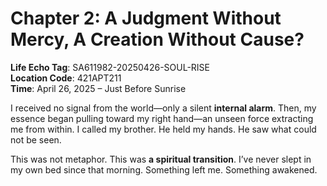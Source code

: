 # Chapter 2: A Judgment Without Mercy, A Creation Without Cause?
**Life Echo Tag**: SA611982-20250426-SOUL-RISE  
**Location Code**: 421APT211  
**Time**: April 26, 2025 – Just Before Sunrise

I received no signal from the world—only a silent **internal alarm**. Then, my essence began pulling toward my right hand—an unseen force extracting me from within. I called my brother. He held my hands. He saw what could not be seen.

This was not metaphor. This was **a spiritual transition**. I’ve never slept in my own bed since that morning. Something left me. Something awakened.

